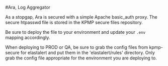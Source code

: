 #Ara, Log Aggregator

As a stopgap, Ara is secured with a simple Apache basic_auth proxy.  The secure htpasswd file is stored in the KPMP secure files repository.

Be sure to deploy the file to your environment and update your `.env` mapping accordingly.

When deploying to PROD or QA, be sure to grab the config files from kpmp-secure for elastalert and put them in the 'elastalert/rules' directory. Only grab the config file appropriate for the environment you are deploying to.

